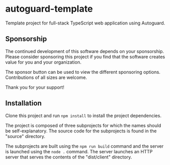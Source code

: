 # autoguard-template

Template project for full-stack TypeScript web application using Autoguard.

## Sponsorship

The continued development of this software depends on your sponsorship. Please consider sponsoring this project if you find that the software creates value for you and your organization.

The sponsor button can be used to view the different sponsoring options. Contributions of all sizes are welcome.

Thank you for your support!

## Installation

Clone this project and run `npm install` to install the project dependencies.

The project is composed of three subprojects for which the names should be self-explanatory. The source code for the subprojects is found in the "source" directory.

The subprojects are built using the `npm run build` command and the server is launched using the `node .` command. The server launches an HTTP server that serves the contents of the "dist/client" directory.
